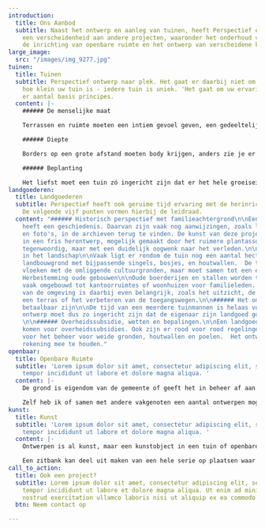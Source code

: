 ```yaml
---
introduction:
  title: Ons Aanbod
  subtitle: Naast het ontwerp en aanleg van tuinen, heeft Perspectief ervaring met
    een verscheidenheid aan andere projecten, waaronder het onderhoud van landgoederen,
    de inrichting van openbare ruimte en het ontwerp van verscheidene kunst concepten.
large_image:
  src: "/images/img_9277.jpg"
tuinen:
  title: Tuinen
  subtitle: Perspectief ontwerp naar plek. Het gaat er daarbij niet om hoe groot of
    hoe klein uw tuin is - iedere tuin is uniek. 'Het gaat om uw ervaring. Wel zijn
    er aantal basis principes.
  content: |-
    ###### De menselijke maat

    Terrassen en ruimte moeten een intiem gevoel geven, een gedeeltelijke beslotenheid en veiligheid.

    ###### Diepte

    Borders op een grote afstand moeten body krijgen, anders zie je er niets van. Borders van nabij hebben detaillering nodig zonder dat het priegelig wordt. Een tuin moet niet in een oogopslag te overzien zijn. Er moeten geheime of spannende ruimtes ontstaan.

    ###### Beplanting

    Het liefst moet een tuin zó ingericht zijn dat er het hele groeiseizoen iets bloeit. De kleuren moeten worden afgewisseld, maar ook de textuur van de plant. De groeiplaats speelt ook nog een rol - de lichtinval en grondsoort zijn van grote invloed.
landgoederen:
  title: Landgoederen
  subtitle: Perspectief heeft ook geruime tijd ervaring met de herinrichting van landgoederen.
    De volgende vijf punten vormen hierbij de leidraad.
  content: "###### Historisch perspectief met familieachtergrond\n\nEen oud landgoed
    heeft een geschiedenis. Daarvan zijn vaak nog aanwijzingen, zoals landschapsontwerpen
    en foto's, in de archieven terug te vinden. De kunst van deze projecten ligt vaak
    in een fris herontwerp, mogelijk gemaakt door het ruimere plantassortiment van
    tegenwoordig, maar met een duidelijk oogwenk naar het verleden.\n\n###### Functie
    in het landschap\n\nVaak ligt er rondom de tuin nog een aantal hectare weide of
    landbouwgrond met bijpassende singels, bosjes, en houtwallen.  De tuin moet niet
    vloeken met de omliggende cultuurgronden, maar moet samen tot een eenheid komen.\n\n######
    Herbestemming oude gebouwen\n\nOude boerderijen en stallen worden tegenwoordig
    vaak omgebouwd tot kantoorruimtes of woonhuizen voor familieleden. De herinrichting
    van de omgeving is daarbij even belangrijk, zoals het uitzicht, de aanleg van
    een terras of het verbeteren van de toegangswegen.\n\n###### Het onderhoud moet
    betaalbaar zijn\n\nDe tijd van een meerdere tuinmannen is helaas voorbij. Het
    ontwerp moet dus zo ingericht zijn dat de eigenaar zijn landgoed goed kan onderhouden.
    \n\n###### Overheidssubsidie, wetten en bepalingen.\n\nEen landgoed kan in aanmerking
    komen voor overheidssubsidies. Ook zijn er rood voor rood regelingen, pakketten
    voor het beheer voor weide gronden, houtwallen en poelen.  Het ontwerp dient hier
    rekening mee te houden."
openbaar:
  title: Openbare Ruimte
  subtitle: 'Lorem ipsum dolor sit amet, consectetur adipiscing elit, sed do eiusmod
    tempor incididunt ut labore et dolore magna aliqua. '
  content: |-
    De grond is eigendom van de gemeente of geeft het in beheer af aan een pachter, stichting of aan een vereniging. Er een heel aantal bepalingen, waaraan een ontwerper zich aan te houden heeft en vaak is er ook nog een publieke opinie. Geluid licht en bereikbaarheid kunnen een hinderlijk struikelblok zijn. Het is een grote uitdaging, als alle puzzelstukjes in een ontwerp samen komen.

    Zelf heb ik of samen met andere vakgenoten een aantal ontwerpen mogen maken, alle ontwerpen hebben een visie met een duidelijk verwijsbare achtergrond. Zo heeft het ontwerp van de Dorpsstraat in Diepenveen, als doel een landelijke uitstraling en een zoektocht naar een pleintje. Het ontwerp van het tennispark Schapekolk heeft als visie: de integratie van sporten met als doel een gemeenschappelijk clubhuis. De tuin van de moskee in Deventer heeft een duidelijke verwijzing naar het ontwerpschema van Arabische grondplan en de manifestatie ruimte van het IJpark is een aanzuigend wak.
kunst:
  title: Kunst
  subtitle: 'Lorem ipsum dolor sit amet, consectetur adipiscing elit, sed do eiusmod
    tempor incididunt ut labore et dolore magna aliqua. '
  content: |-
    Ontwerpen is al kunst, maar een kunstobject in een tuin of openbare ruimte kan een extra dimensie aan een plek. Ik heb een aantal projecten gewerkt, waar een kunstobject deel uit kan maken van het geheel. Zo geven de Corte stalen schermen met uitsparingen gebaseerd op een print van Esscher een Nederlands tintje aan rustplaats aan de Loire. Tevens heeft het een praktische functie om ongehinderd en beschermd vogels te spotten op de zandbanken van de rivier.

    Een zitbank kan deel uit maken van een hele serie op plaatsen waar het er toe doet. De wijngaard van de Landman had een blikvanger nodig aan de weg. Hiervoor kan en kunstobject dienst doen.
call_to_action:
  title: Ook een project?
  subtitle: Lorem ipsum dolor sit amet, consectetur adipiscing elit, sed do eiusmod
    tempor incididunt ut labore et dolore magna aliqua. Ut enim ad minim veniam, quis
    nostrud exercitation ullamco laboris nisi ut aliquip ex ea commodo consequat.
  btn: Neem contact op

---
```

